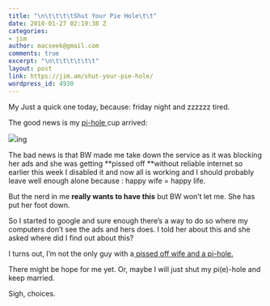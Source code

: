 ```yaml
---
title: "\n\t\t\t\tShut Your Pie Hole\t\t"
date: 2018-01-27 02:19:38 Z
categories:
- jim
author: macseek@gmail.com
comments: true
excerpt: "\n\t\t\t\t\t\t"
layout: post
link: https://jim.am/shut-your-pie-hole/
wordpress_id: 4930
---
```


My Just a quick one today, because: friday night and zzzzzz tired.




The good news is my [pi-hole ](https://pi-hole.net/)cup arrived:




![](http://jim.am/wp-content/uploads/2018/01/null-28.jpeg)ing




The bad news is that BW made me take down the service as it was blocking her ads and she was getting **pissed off **without reliable internet so earlier this week I disabled it and now all is working and I should probably leave well enough alone because : happy wife = happy life.




But the nerd in me **really wants to have this** but BW won’t let me. She has put her foot down.




So I started to google and sure enough there’s a way to do so where my computers don’t see the ads and hers does. I told her about this and she asked where did I find out about this?




I turns out, I’m not the only guy with a[ pissed off wife and a pi-hole. ](https://discourse.pi-hole.net/t/pihole-and-other-adblockers-block-reviews-for-clothing-sites-how-to-fix/3192)




There might be hope for me yet. Or, maybe I will just shut my pi(e)-hole and keep married.




Sigh, choices.


		
